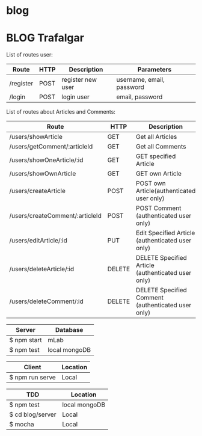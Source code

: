 # blog


# BLOG Trafalgar

List of routes user:

| **Route** | **HTTP** | **Description**   | **Parameters**            |
| --------- | -------- | ----------------- | ------------------------- |
| /register | POST     | register new user | username, email, password |
| /login    | POST     | login user        | email, password           |

List of routes about Articles and Comments:

| **Route**                       | **HTTP** | **Description**                                    | **Parameters**                       |
| ------------------------------- | -------- | -------------------------------------------------- | ------------------------------------ |
| /users/showArticle              | GET      | Get all Articles                                   |                                      |
| /users/getComment/:articleId    | GET      | Get all Comments                                   | articleId                            |
| /users/showOneArticle/:id       | GET      | GET specified Article                              | article id                           |
| /users/showOwnArticle           | GET      | GET own Article                                    |                                      |
| /users/createArticle            | POST     | POST own Article(authenticated user only)          | articleTitle, articleBody,articleTag |
| /users/createComment/:articleId | POST     | POST Comment (authenticated user only)             | commentBody,articleId                |
| /users/editArticle/:id          | PUT      | Edit Specified Article (authenticated user only)   | articleTitle, articleBody            |
| /users/deleteArticle/:id        | DELETE   | DELETE Specified Article (authenticated user only) | article id                           |
| /users/deleteComment/:id        | DELETE   | DELETE Specified Comment (authenticated user only) | comment id                           |

| **Server**  | **Database**  |
| ----------- | ------------- |
| $ npm start | mLab          |
| $ npm test  | local mongoDB |

| **Client**      | **Location** |
| --------------- | ------------ |
| $ npm run serve | Local        |

| **TDD**          | **Location**  |
| ---------------- | ------------- |
| $ npm test       | local mongoDB |
| $ cd blog/server | Local         |
| $ mocha          | Local         |
